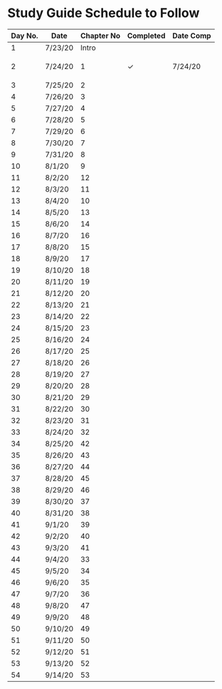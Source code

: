 # Study Guide Schedule to Follow
|	Day No.	|	Date	|	Chapter No	|	Completed	|	Date Comp	|
|	---------	|	---------	|	---------	|	---------	|	---------	|
|	1	|	7/23/20	|	Intro	|		|		|
|	2	|	7/24/20	|	1	|	<p>&#10003;</p>	|	7/24/20	|
|	3	|	7/25/20	|	2	|		|		|
|	4	|	7/26/20	|	3	|		|		|
|	5	|	7/27/20	|	4	|		|		|
|	6	|	7/28/20	|	5	|		|		|
|	7	|	7/29/20	|	6	|		|		|
|	8	|	7/30/20	|	7	|		|		|
|	9	|	7/31/20	|	8	|		|		|
|	10	|	8/1/20	|	9	|		|		|
|	11	|	8/2/20	|	12	|		|		|
|	12	|	8/3/20	|	11	|		|		|
|	13	|	8/4/20	|	10	|		|		|
|	14	|	8/5/20	|	13	|		|		|
|	15	|	8/6/20	|	14	|		|		|
|	16	|	8/7/20	|	16	|		|		|
|	17	|	8/8/20	|	15	|		|		|
|	18	|	8/9/20	|	17	|		|		|
|	19	|	8/10/20	|	18	|		|		|
|	20	|	8/11/20	|	19	|		|		|
|	21	|	8/12/20	|	20	|		|		|
|	22	|	8/13/20	|	21	|		|		|
|	23	|	8/14/20	|	22	|		|		|
|	24	|	8/15/20	|	23	|		|		|
|	25	|	8/16/20	|	24	|		|		|
|	26	|	8/17/20	|	25	|		|		|
|	27	|	8/18/20	|	26	|		|		|
|	28	|	8/19/20	|	27	|		|		|
|	29	|	8/20/20	|	28	|		|		|
|	30	|	8/21/20	|	29	|		|		|
|	31	|	8/22/20	|	30	|		|		|
|	32	|	8/23/20	|	31	|		|		|
|	33	|	8/24/20	|	32	|		|		|
|	34	|	8/25/20	|	42	|		|		|
|	35	|	8/26/20	|	43	|		|		|
|	36	|	8/27/20	|	44	|		|		|
|	37	|	8/28/20	|	45	|		|		|
|	38	|	8/29/20	|	46	|		|		|
|	39	|	8/30/20	|	37	|		|		|
|	40	|	8/31/20	|	38	|		|		|
|	41	|	9/1/20	|	39	|		|		|
|	42	|	9/2/20	|	40	|		|		|
|	43	|	9/3/20	|	41	|		|		|
|	44	|	9/4/20	|	33	|		|		|
|	45	|	9/5/20	|	34	|		|		|
|	46	|	9/6/20	|	35	|		|		|
|	47	|	9/7/20	|	36	|		|		|
|	48	|	9/8/20	|	47	|		|		|
|	49	|	9/9/20	|	48	|		|		|
|	50	|	9/10/20	|	49	|		|		|
|	51	|	9/11/20	|	50	|		|		|
|	52	|	9/12/20	|	51	|		|		|
|	53	|	9/13/20	|	52	|		|		|
|	54	|	9/14/20	|	53	|		|		|
